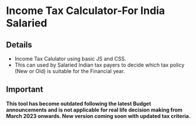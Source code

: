 # Income Tax Calculator-For India Salaried 

## Details
<ul>
  <li>Income Tax Calulator using basic JS and CSS.</li>
  <li>This can used by Salaried Indian tax payers to decide which tax policy (New or Old) is suitable for the Financial year.</<li>
</ul>
    
## Important
**This tool has become outdated following the latest Budget announcements and is not applicable for real life decision making from March 2023 onwards. New version coming soon with updated tax criteria.**
